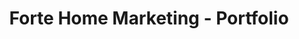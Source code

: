 ---
title: Forte Home Marketing - Portfolio
description: This home was showcased for a developer for a presale.  Home was designed by an architect in Montreal, and Inteck3d Inc. was tasked to model the home, furnish it, and display the product for marketing material such that the buyer would have a full sense of the interior of the home.
bannerh1: Forte Home
layout: post
slug: forte-home-marketing
thumbnail: img/forte1.jpg

heading: 3d Rendering for Developer presale.

desc: This home was showcased for a developer for a presale.  Home was designed by an architect in Montreal, and Inteck3d Inc. was tasked to model the home, furnish it, and display the product for marketing material such that the buyer would have a full sense of the interior of the home.

video: https://player.vimeo.com/video/518269984
tour_link: https://www.inteck3d.com/tour/forte/index.html

photo1: img/forte1.jpg
photo2: img/forte2.jpg
photo3: img/forte3.jpg
photo4: img/forte4.jpg
photo5: img/forte5.jpg
photo6: img/forte6.jpg
photo7: img/forte7.jpg
photo8: img/forte8.jpg
photo9: img/forte9.jpg


cta: QUESTIONS ABOUT OUR SERVICES?
cta_sub: 
cta_link: /contact
---